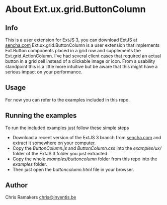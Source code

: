 # About Ext.ux.grid.ButtonColumn

## Info

This is a user extension for ExtJS 3, you can download ExtJS at [sencha.com](www.sencha.com/products/extjs/) 
Ext.ux.grid.ButtonColumn is a user extension that implements Ext.Button components placed in a grid row and supplements
the Ext.grid.ActionColumn. I've had several client cases that required an actual button in a grid cell instead of a clickable
image or icon. From a usability standpoint this is a little more intuitive but be aware that this might have a serious impact
on your performance.

## Usage

For now you can refer to the examples included in this repo.

## Running the examples

To run the included examples just follow these simple steps

* Download a recent version of the ExtJS 3 branch from [sencha.com](www.sencha.com/products/extjs/) and extract it somewhere on your computer. 
* Copy the *ButtonColumn.js* and *ButtonColumn.css* into the *examples/ux/* folder of the ExtJS 3 folder you just extracted
* Copy the whole *examples/buttoncolumn* folder from this repo into the *examples* folder. 
* Then just open the *buttoncolumn.html* file in your browser.

## Author

Chris Ramakers <chris@inventis.be>